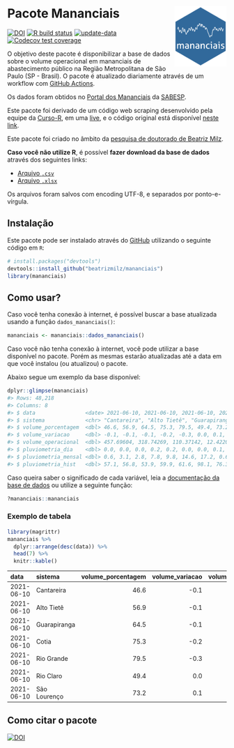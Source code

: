 
<!-- README.md is generated from README.Rmd. Please edit that file -->

# Pacote Mananciais <img src="man/figures/hexlogo.png" align="right" width = "120px"/>

<!-- badges: start -->

[![DOI](https://zenodo.org/badge/DOI/10.5281/zenodo.4733056.svg)](https://doi.org/10.5281/zenodo.4733056)
[![R build
status](https://github.com/beatrizmilz/mananciais/workflows/R-CMD-check/badge.svg)](https://github.com/beatrizmilz/mananciais/actions)
[![update-data](https://github.com/beatrizmilz/mananciais/actions/workflows/2-update_data.yaml/badge.svg)](https://github.com/beatrizmilz/mananciais/actions/workflows/2-update_data.yaml)
[![Codecov test
coverage](https://codecov.io/gh/beatrizmilz/mananciais/branch/master/graph/badge.svg)](https://codecov.io/gh/beatrizmilz/mananciais?branch=master)
<!-- badges: end -->

O objetivo deste pacote é disponibilizar a base de dados sobre o volume
operacional em mananciais de abastecimento público na Região
Metropolitana de São Paulo (SP - Brasil). O pacote é atualizado
diariamente através de um workflow com [GitHub
Actions](https://github.com/beatrizmilz/mananciais/actions).

Os dados foram obtidos no [Portal dos
Mananciais](http://mananciais.sabesp.com.br/Situacao) da
[SABESP](http://site.sabesp.com.br/site/Default.aspx).

Este pacote foi derivado de um código web scraping desenvolvido pela
equipe da [Curso-R](https://www.curso-r.com/), em uma
[live](https://youtu.be/jvZIxrMmOcQ), e o código original está
disponível [neste
link](https://github.com/curso-r/lives/blob/master/drafts/20200730_scraper_sabesp.R).

Este pacote foi criado no âmbito da [pesquisa de doutorado de Beatriz
Milz](https://beatrizmilz.github.io/tese/).

**Caso você não utilize R**, é possível **fazer download da base de
dados** através dos seguintes links:

  - [Arquivo
    `.csv`](https://github.com/beatrizmilz/mananciais/raw/master/inst/extdata/mananciais.csv)
  - [Arquivo
    `.xlsx`](https://github.com/beatrizmilz/mananciais/blob/master/inst/extdata/mananciais.xlsx?raw=true)

Os arquivos foram salvos com encoding UTF-8, e separados por
ponto-e-vírgula.

## Instalação

Este pacote pode ser instalado através do [GitHub](https://github.com/)
utilizando o seguinte código em `R`:

``` r
# install.packages("devtools")
devtools::install_github("beatrizmilz/mananciais")
library(mananciais)
```

## Como usar?

Caso você tenha conexão à internet, é possível buscar a base atualizada
usando a função `dados_mananciais()`:

``` r
mananciais <- mananciais::dados_mananciais() 
```

Caso você não tenha conexão à internet, você pode utilizar a base
disponível no pacote. Porém as mesmas estarão atualizadas até a data em
que você instalou (ou atualizou) o pacote.

Abaixo segue um exemplo da base disponível:

``` r
dplyr::glimpse(mananciais)
#> Rows: 48,218
#> Columns: 8
#> $ data                <date> 2021-06-10, 2021-06-10, 2021-06-10, 2021-06-10, 2…
#> $ sistema             <chr> "Cantareira", "Alto Tietê", "Guarapiranga", "Cotia…
#> $ volume_porcentagem  <dbl> 46.6, 56.9, 64.5, 75.3, 79.5, 49.4, 73.2, 46.7, 57…
#> $ volume_variacao     <dbl> -0.1, -0.1, -0.1, -0.2, -0.3, 0.0, 0.1, 0.0, -0.1,…
#> $ volume_operacional  <dbl> 457.69604, 318.74269, 110.37142, 12.42205, 89.1804…
#> $ pluviometria_dia    <dbl> 0.0, 0.0, 0.0, 0.2, 0.2, 0.0, 0.0, 0.1, 0.5, 1.6, …
#> $ pluviometria_mensal <dbl> 0.6, 3.1, 2.8, 7.8, 9.8, 14.6, 17.2, 0.6, 3.1, 2.8…
#> $ pluviometria_hist   <dbl> 57.1, 56.8, 53.9, 59.9, 61.6, 98.1, 76.3, 57.1, 56…
```

Caso queira saber o significado de cada variável, leia a [documentação
da base de
dados](https://beatrizmilz.github.io/mananciais/reference/mananciais.html)
ou utilize a seguinte função:

``` r
?mananciais::mananciais
```

### Exemplo de tabela

``` r
library(magrittr)
mananciais %>% 
  dplyr::arrange(desc(data)) %>% 
  head(7) %>%
  knitr::kable()
```

| data       | sistema      | volume\_porcentagem | volume\_variacao | volume\_operacional | pluviometria\_dia | pluviometria\_mensal | pluviometria\_hist |
| :--------- | :----------- | ------------------: | ---------------: | ------------------: | ----------------: | -------------------: | -----------------: |
| 2021-06-10 | Cantareira   |                46.6 |            \-0.1 |           457.69604 |               0.0 |                  0.6 |               57.1 |
| 2021-06-10 | Alto Tietê   |                56.9 |            \-0.1 |           318.74269 |               0.0 |                  3.1 |               56.8 |
| 2021-06-10 | Guarapiranga |                64.5 |            \-0.1 |           110.37142 |               0.0 |                  2.8 |               53.9 |
| 2021-06-10 | Cotia        |                75.3 |            \-0.2 |            12.42205 |               0.2 |                  7.8 |               59.9 |
| 2021-06-10 | Rio Grande   |                79.5 |            \-0.3 |            89.18048 |               0.2 |                  9.8 |               61.6 |
| 2021-06-10 | Rio Claro    |                49.4 |              0.0 |             6.75669 |               0.0 |                 14.6 |               98.1 |
| 2021-06-10 | São Lourenço |                73.2 |              0.1 |            65.05205 |               0.0 |                 17.2 |               76.3 |

## Como citar o pacote

[![DOI](https://zenodo.org/badge/DOI/10.5281/zenodo.4733056.svg)](https://doi.org/10.5281/zenodo.4733056)
